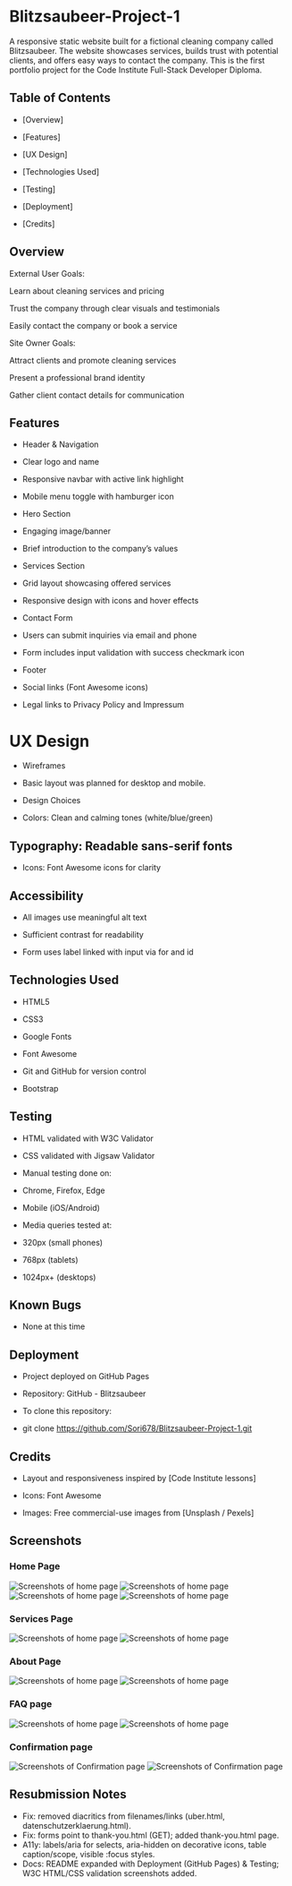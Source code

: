 # Blitzsaubeer-Project-1
A responsive static website built for a fictional cleaning company called Blitzsaubeer. The website showcases services, builds trust with potential clients, and offers easy ways to contact the company. This is the first portfolio project for the Code Institute Full-Stack Developer Diploma.

## Table of Contents 

- [Overview]

- [Features]

- [UX Design]

- [Technologies Used]

- [Testing]

- [Deployment]

- [Credits]

## Overview
External User Goals:

Learn about cleaning services and pricing

Trust the company through clear visuals and testimonials

Easily contact the company or book a service

Site Owner Goals:

Attract clients and promote cleaning services

Present a professional brand identity

Gather client contact details for communication

## Features
- Header & Navigation
- Clear logo and name

- Responsive navbar with active link highlight

- Mobile menu toggle with hamburger icon

- Hero Section
- Engaging image/banner

- Brief introduction to the company’s values

- Services Section
- Grid layout showcasing offered services

- Responsive design with icons and hover effects

- Contact Form
- Users can submit inquiries via email and phone

- Form includes input validation with success checkmark icon

- Footer
- Social links (Font Awesome icons)

- Legal links to Privacy Policy and Impressum

# UX Design
- Wireframes
- Basic layout was planned for desktop and mobile.

- Design Choices
- Colors: Clean and calming tones (white/blue/green)

## Typography: Readable sans-serif fonts

- Icons: Font Awesome icons for clarity

## Accessibility
- All images use meaningful alt text

- Sufficient contrast for readability

- Form uses label linked with input via for and id

## Technologies Used
- HTML5

- CSS3

- Google Fonts

- Font Awesome

- Git and GitHub for version control

- Bootstrap 

## Testing
- HTML validated with W3C Validator

- CSS validated with Jigsaw Validator

- Manual testing done on:

- Chrome, Firefox, Edge

- Mobile (iOS/Android)

- Media queries tested at:

- 320px (small phones)

- 768px (tablets)

- 1024px+ (desktops)

## Known Bugs
- None at this time

## Deployment
- Project deployed on GitHub Pages

- Repository: GitHub - Blitzsaubeer

- To clone this repository:

- git clone https://github.com/Sori678/Blitzsaubeer-Project-1.git

## Credits
- Layout and responsiveness inspired by [Code Institute lessons]

- Icons: Font Awesome

- Images: Free commercial-use images from [Unsplash / Pexels]

## Screenshots


### Home Page 
![Screenshots of home page](assets/images/Screenshot-navbar-mobile.png)
![Screenshots of home page](assets/images/Screenshot-navbar-homepage-desktop.png)
![Screenshots of home page](assets/images/Screenshot-footer-mobile.png)
![Screenshots of home page](assets/images/Screenshot-footer-service-card-desktop.png)

### Services Page 
![Screenshots of home page](assets/images/Screenshot-service-reservation-desktop.png)
![Screenshots of home page](assets/images/Screenshot-service-reservation-mobile.png)

### About Page 
![Screenshots of home page](assets/images/Screenshot-carousel-desktop.png)
![Screenshots of home page](assets/images/screenshot-carousel-mobile.png)

### FAQ page 
![Screenshots of home page](assets/images/Screenshot-faq-form-mobile.png)
![Screenshots of home page](assets/images/Screenshot-faq-form-desktop.png)


### Confirmation page
![Screenshots of Confirmation page](assets/images/confirmation-small.png)
![Screenshots of Confirmation page](assets/images/confirmation-big.png)

## Resubmission Notes
- Fix: removed diacritics from filenames/links (uber.html, datenschutzerklaerung.html).
- Fix: forms point to thank-you.html (GET); added thank-you.html page.
- A11y: labels/aria for selects, aria-hidden on decorative icons, table caption/scope, visible :focus styles.
- Docs: README expanded with Deployment (GitHub Pages) & Testing; W3C HTML/CSS validation screenshots added.

